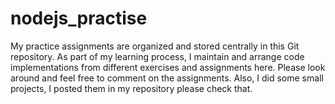 # nodejs_practise
My practice assignments are organized and stored centrally in this Git repository. As part of my learning process, I maintain and arrange code implementations from different exercises and assignments here. Please look around and feel free to comment on the assignments. Also, I did some small projects, I posted them in my repository please check that.
